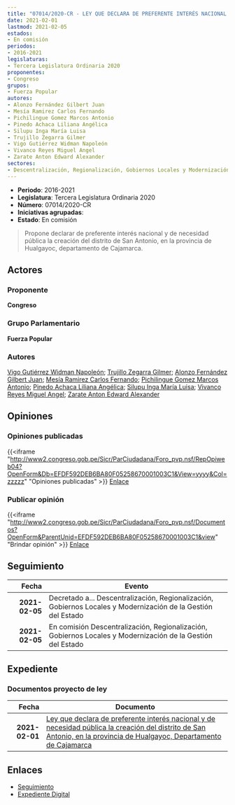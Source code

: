 ```yaml
---
title: "07014/2020-CR - LEY QUE DECLARA DE PREFERENTE INTERÉS NACIONAL Y DE NECESIDAD PÚBLICA LA CREACIÓN DEL DISTRITO DE SAN ANTONIO, EN LA PROVINCIA DE HUALGAYOC, DEPARTAMENTO DE CAJAMARCA."
date: 2021-02-01
lastmod: 2021-02-05
estados:
- En comisión
periodos:
- 2016-2021
legislaturas:
- Tercera Legislatura Ordinaria 2020
proponentes:
- Congreso
grupos:
- Fuerza Popular
autores:
- Alonzo Fernández Gilbert Juan
- Mesía Ramirez Carlos Fernando
- Pichilingue Gomez Marcos Antonio
- Pinedo Achaca Liliana Angélica
- Silupu Inga María Luisa
- Trujillo Zegarra Gilmer
- Vigo Gutiérrez Widman Napoleón
- Vivanco Reyes Miguel Angel
- Zarate Anton Edward Alexander
sectores:
- Descentralización, Regionalización, Gobiernos Locales y Modernización de la Gestión del Estado
---
```

- **Periodo**: 2016-2021
- **Legislatura**: Tercera Legislatura Ordinaria 2020
- **Número**: 07014/2020-CR
- **Iniciativas agrupadas**: 
- **Estado**: En comisión

> Propone declarar de preferente interés nacional y de necesidad pública la creación del distrito de San Antonio, en la provincia de Hualgayoc, departamento de Cajamarca.


## Actores

### Proponente

**Congreso**

### Grupo Parlamentario

**Fuerza Popular**

### Autores

[Vigo Gutiérrez Widman Napoleón](mailto:mailto:wvigo@congreso.gob.pe); [Trujillo Zegarra Gilmer](mailto:mailto:gtrujilloz@congreso.gob.pe); [Alonzo Fernández Gilbert Juan](mailto:mailto:galonzo@congreso.gob.pe); [Mesía Ramirez Carlos Fernando](mailto:mailto:cmesia@congreso.gob.pe); [Pichilingue Gomez Marcos Antonio](mailto:mailto:mpichilingue@congreso.gob.pe); [Pinedo Achaca Liliana Angélica](mailto:mailto:lpinedoa@congreso.gob.pe); [Silupu Inga María Luisa](mailto:mailto:msilupu@congreso.gob.pe); [Vivanco Reyes Miguel Angel](mailto:mailto:mvivanco@congreso.gob.pe); [Zarate Anton Edward Alexander](mailto:mailto:ezarate@congreso.gob.pe)

## Opiniones

### Opiniones publicadas

{{<iframe "http://www2.congreso.gob.pe/Sicr/ParCiudadana/Foro_pvp.nsf/RepOpiweb04?OpenForm&Db=EFDF592DEB6BA80F05258670001003C1&View=yyyy&Col=zzzzz" "Opiniones publicadas" >}}
[Enlace](http://www2.congreso.gob.pe/Sicr/ParCiudadana/Foro_pvp.nsf/RepOpiweb04?OpenForm&Db=EFDF592DEB6BA80F05258670001003C1&View=yyyy&Col=zzzzz)

### Publicar opinión

{{<iframe "http://www2.congreso.gob.pe/Sicr/ParCiudadana/Foro_pvp.nsf/Documentos?OpenForm&ParentUnid=EFDF592DEB6BA80F05258670001003C1&view" "Brindar opinión" >}}
[Enlace](http://www2.congreso.gob.pe/Sicr/ParCiudadana/Foro_pvp.nsf/Documentos?OpenForm&ParentUnid=EFDF592DEB6BA80F05258670001003C1&view)


## Seguimiento

| Fecha | Evento |
|------:|--------|
| **2021-02-05** | Decretado a... Descentralización, Regionalización, Gobiernos Locales y Modernización de la Gestión del Estado |
| **2021-02-05** | En comisión Descentralización, Regionalización, Gobiernos Locales y Modernización de la Gestión del Estado |

## Expediente

### Documentos proyecto de ley

| Fecha | Documento |
|------:|-----------|
| **2021-02-01** | [Ley que declara de preferente interés nacional y de necesidad pública la creación del distrito de San Antonio, en la provincia de Hualgayoc, Departamento de Cajamarca](https://leyes.congreso.gob.pe/Documentos/2016_2021/Proyectos_de_Ley_y_de_Resoluciones_Legislativas/PL07014-20210201.pdf) |

## Enlaces

- [Seguimiento](http://www2.congreso.gob.pe/Sicr/TraDocEstProc/CLProLey2016.nsf/f7fff46988ca05b1052578e100829cc7/9b1e8352ac72c85f052586700070c4a5?OpenDocument)
- [Expediente Digital](http://www2.congreso.gob.pe/Sicr/TraDocEstProc/Expvirt_2011.nsf/visbusqptramdoc1621/07014?opendocument)

